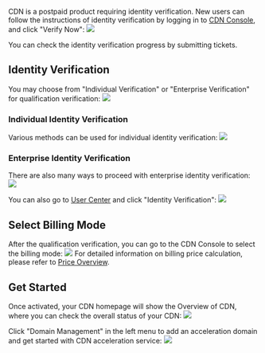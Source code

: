 CDN is a postpaid product requiring identity verification. New users can follow the instructions of identity verification by logging in to [CDN Console](https://console.qcloud.com/cdn), and click "Verify Now":
![](https://mccdn.qcloud.com/static/img/f3f533ced611121c7cbe90d2117dd4c9/image.jpg)

You can check the identity verification progress by submitting tickets.

## Identity Verification
You may choose from "Individual Verification" or "Enterprise Verification" for qualification verification:
![](https://mccdn.qcloud.com/static/img/91fc4b8872a34b4d29b1b3d839d2fc01/image.jpg)

### Individual Identity Verification
Various methods can be used for individual identity verification:
![](https://mccdn.qcloud.com/static/img/a2be798f2d1d2223e92459d87c0690d5/image.jpg)

### Enterprise Identity Verification
There are also many ways to proceed with enterprise identity verification:
![](https://mccdn.qcloud.com/static/img/904675155e5a64ce42c0884587f57d8d/image.jpg)

You can also go to [User Center](https://console.qcloud.com/developer) and click "Identity Verification":
![](https://mccdn.qcloud.com/static/img/94ba2e042edfedaab33e4e655da3d60d/image.png)


## Select Billing Mode
After the qualification verification, you can go to the CDN Console to select the billing mode:
![](https://mccdn.qcloud.com/static/img/f5d3235f86db2992ad6d01d1e3d07d04/image.png)
For detailed information on billing price calculation, please refer to [Price Overview](https://www.qcloud.com/doc/product/228/6539).



## Get Started
Once activated, your CDN homepage will show the Overview of CDN, where you can check the overall status of your CDN:
![](https://mc.qcloudimg.com/static/img/32d4023b7f8124dcc013dd94ecd75880/image.png)

Click "Domain Management" in the left menu to add an acceleration domain and get started with CDN acceleration service:
![](https://mc.qcloudimg.com/static/img/38d9cc8f405327157d16ca54b5c32889/image.png)

